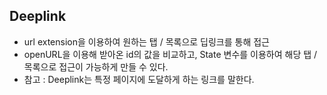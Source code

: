 ## Deeplink
  - url extension을 이용하여 원하는 탭 / 목록으로 딥링크를 통해 접근
  - openURL을 이용해 받아온 id의 값을 비교하고, State 변수를 이용하여 해당 탭 / 목록으로 접근이 가능하게 만들 수 있다. 
  - 참고 : Deeplink는 특정 페이지에 도달하게 하는 링크를 말한다.
